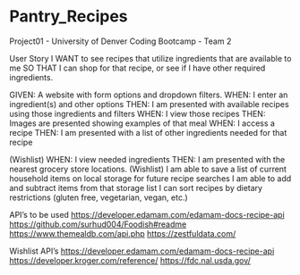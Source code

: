 # Pantry_Recipes
Project01 - University of Denver Coding Bootcamp - Team 2

User Story
I WANT to see recipes that utilize ingredients that are available to me
SO THAT I can shop for that recipe, or see if I have other required ingredients.

GIVEN: A website with form options and dropdown filters.
WHEN: I enter an ingredient(s) and other options
THEN: I am presented with available recipes using those ingredients and filters
WHEN: I view those recipes
THEN: Images are presented showing examples of that meal
WHEN: I access a recipe
THEN: I am presented with a list of other ingredients needed for that recipe

(Wishlist) 
WHEN: I view needed ingredients
THEN: I am presented with the nearest grocery store locations.
(Wishlist) 
I am able to save a list of current household items on local storage for future recipe searches
I am able to add and subtract items from that storage list
I can sort recipes by dietary restrictions (gluten free, vegetarian, vegan, etc.)

API’s to be used
https://developer.edamam.com/edamam-docs-recipe-api
https://github.com/surhud004/Foodish#readme
https://www.themealdb.com/api.php
https://zestfuldata.com/

Wishlist API’s
https://developer.edamam.com/edamam-docs-recipe-api
https://developer.kroger.com/reference/
https://fdc.nal.usda.gov/





